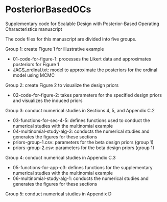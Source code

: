 # PosteriorBasedOCs
Supplementary code for Scalable Design with Posterior-Based Operating Characteristics manuscript

The code files for this manuscript are divided into five groups.

Group 1: create Figure 1 for illustrative example
- 01-code-for-figure-1: processes the Likert data and approximates posteriors for Figure 1
- JAGS_ordinal.txt: model to approximate the posteriors for the ordinal model using MCMC

Group 2: create Figure 2 to visualize the design priors
- 02-code-for-figure-2: takes parameters for the specified design priors and visualizes the induced priors

Group 3: conduct numerical studies in Sections 4, 5, and Appendix C.2
- 03-functions-for-sec-4-5: defines functions used to conduct the numerical studies with the multinomial example
- 04-multinomial-study-alg-3: conducts the numerical studies and generates the figures for these sections
- priors-group-1.csv: parameters for the beta design priors (group 1)
- priors-group-2.csv: parameters for the beta design priors (group 1)

Group 4: conduct numerical studies in Appendix C.3
- 05-functions-for-app-c3: defines functions for the supplementary numerical studies with the multinomial example
- 06-multinomial-study-alg-1: conducts the numerical studies and generates the figures for these sections

Group 5: conduct numerical studies in Appendix D